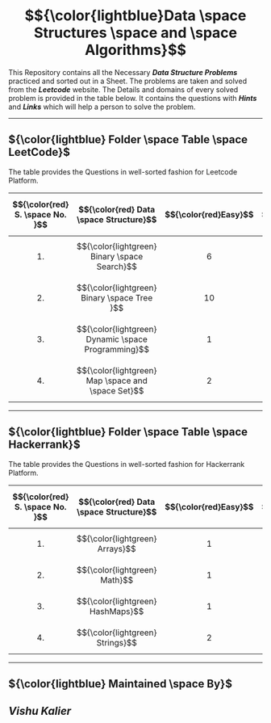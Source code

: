 # $${\color{lightblue}Data \space Structures \space and \space Algorithms}$$

This Repository contains all the Necessary ***Data Structure Problems*** practiced and sorted out in a Sheet. The problems are taken and solved from the ***Leetcode*** website. The Details and domains of every solved problem is provided in the table below. It contains the questions with ***Hints*** and ***Links*** which will help a person to solve the problem.

----

## ${\color{lightblue} Folder \space Table \space LeetCode}$

The table provides the Questions in well-sorted fashion for Leetcode Platform.

| $${\color{red} S. \space No. }$$ | $${\color{red} Data \space Structure}$$ | $${\color{red}Easy}$$ | $${\color{red}Medium}$$ | $${\color{red} Hard}$$ | $${\color{red}Link}$$ |
|-|-|-|-|-|-|
| $${1.}$$ | $${\color{lightgreen} Binary \space Search}$$ | $${6}$$ | $${11}$$ | $${0}$$ | [Folder](https://github.com/VishuKalier2003/Data-Structures-and-Algorithms/blob/main/Binary%20Search/readme.md) | 
| $${2.}$$ | $${\color{lightgreen} Binary \space Tree }$$ | $${10}$$ | $${8}$$ | $${3}$$ | [Folder](https://github.com/VishuKalier2003/Data-Structures-and-Algorithms/tree/main/BinaryTree) |
| $${3.}$$ | $${\color{lightgreen} Dynamic \space Programming}$$ | $${1}$$ | $${0}$$ | $${0}$$ | [Folder](https://github.com/VishuKalier2003/Data-Structures-and-Algorithms/tree/main/Dynamic%20Programming) |
| $${4.}$$ | $${\color{lightgreen} Map \space and \space Set}$$ | $${2}$$ | $${0}$$ | $${0}$$ | [Folder](https://github.com/VishuKalier2003/Data-Structures-and-Algorithms/tree/main/Maps) |

----

## ${\color{lightblue} Folder \space Table \space Hackerrank}$

The table provides the Questions in well-sorted fashion for Hackerrank Platform.

| $${\color{red} S. \space No. }$$ | $${\color{red} Data \space Structure}$$ | $${\color{red}Easy}$$ | $${\color{red}Medium}$$ | $${\color{red} Hard}$$ | $${\color{red}Link}$$ |
|-|-|-|-|-|-|
| $${1.}$$ | $${\color{lightgreen} Arrays}$$ | $${1}$$ | $${0}$$ | $${0}$$ | [Folder](https://github.com/VishuKalier2003/Data-Structures-and-Algorithms/blob/main/Hackerrank/Arrays) |
| $${2.}$$ | $${\color{lightgreen} Math}$$ | $${1}$$ | $${0}$$ | $${0}$$ | [Folder](https://github.com/VishuKalier2003/Data-Structures-and-Algorithms/tree/main/Hackerrank/Math) |
| $${3.}$$ | $${\color{lightgreen} HashMaps}$$ | $${1}$$ | $${0}$$ | $${0}$$ | [Folder](https://github.com/VishuKalier2003/Data-Structures-and-Algorithms/tree/main/Hackerrank/HashMaps) |
| $${4.}$$ | $${\color{lightgreen} Strings}$$ | $${2}$$ | $${0}$$ | $${0}$$ | [Folder](https://github.com/VishuKalier2003/Data-Structures-and-Algorithms/tree/main/Hackerrank/Strings) |

----

## ${\color{lightblue} Maintained \space By}$
## ***Vishu Kalier***
